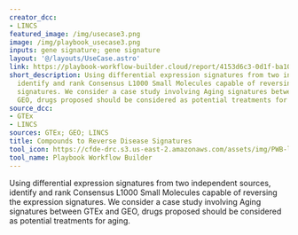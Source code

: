 ```yaml
---
creator_dcc:
- LINCS
featured_image: /img/usecase3.png
image: /img/playbook_usecase3.png
inputs: gene signature; gene signature
layout: '@/layouts/UseCase.astro'
link: https://playbook-workflow-builder.cloud/report/4153d6c3-0d1f-ba10-eeb6-c7792318c042
short_description: Using differential expression signatures from two independent sources,
  identify and rank Consensus L1000 Small Molecules capable of reversing the expression
  signatures. We consider a case study involving Aging signatures between GTEx and
  GEO, drugs proposed should be considered as potential treatments for aging.
source_dcc:
- GTEx
- LINCS
sources: GTEx; GEO; LINCS
title: Compounds to Reverse Disease Signatures
tool_icon: https://cfde-drc.s3.us-east-2.amazonaws.com/assets/img/PWB-logo-2024.png
tool_name: Playbook Workflow Builder
---
```

Using differential expression signatures from two independent sources, identify and rank Consensus L1000 Small Molecules capable of reversing the expression signatures. We consider a case study involving Aging signatures between GTEx and GEO, drugs proposed should be considered as potential treatments for aging.
